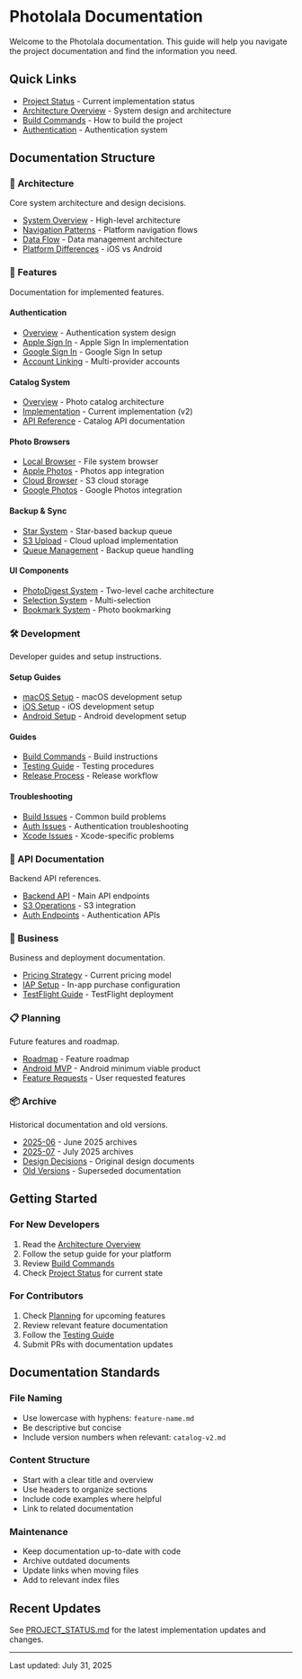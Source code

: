 # Photolala Documentation

Welcome to the Photolala documentation. This guide will help you navigate the project documentation and find the information you need.

## Quick Links

- [Project Status](./PROJECT_STATUS.md) - Current implementation status
- [Architecture Overview](./architecture/overview.md) - System design and architecture
- [Build Commands](./development/build-commands.md) - How to build the project
- [Authentication](./features/authentication/overview.md) - Authentication system

## Documentation Structure

### 📐 Architecture
Core system architecture and design decisions.

- [System Overview](./architecture/overview.md) - High-level architecture
- [Navigation Patterns](./architecture/navigation.md) - Platform navigation flows
- [Data Flow](./architecture/data-flow.md) - Data management architecture
- [Platform Differences](./architecture/platform-differences.md) - iOS vs Android

### 🚀 Features
Documentation for implemented features.

#### Authentication
- [Overview](./features/authentication/overview.md) - Authentication system design
- [Apple Sign In](./features/authentication/apple-signin.md) - Apple Sign In implementation
- [Google Sign In](./features/authentication/google-signin.md) - Google Sign In setup
- [Account Linking](./features/authentication/account-linking.md) - Multi-provider accounts

#### Catalog System
- [Overview](./features/catalog/overview.md) - Photo catalog architecture
- [Implementation](./features/catalog/implementation.md) - Current implementation (v2)
- [API Reference](./features/catalog/api-reference.md) - Catalog API documentation

#### Photo Browsers
- [Local Browser](./features/browsers/local-browser.md) - File system browser
- [Apple Photos](./features/browsers/apple-photos.md) - Photos app integration
- [Cloud Browser](./features/browsers/cloud-browser.md) - S3 cloud storage
- [Google Photos](./features/browsers/google-photos.md) - Google Photos integration

#### Backup & Sync
- [Star System](./features/backup/star-system.md) - Star-based backup queue
- [S3 Upload](./features/backup/s3-upload.md) - Cloud upload implementation
- [Queue Management](./features/backup/queue-management.md) - Backup queue handling

#### UI Components
- [PhotoDigest System](./current/photodigest-system.md) - Two-level cache architecture
- [Selection System](./features/ui-components/selection-system.md) - Multi-selection
- [Bookmark System](./features/ui-components/bookmark-system.md) - Photo bookmarking

### 🛠 Development
Developer guides and setup instructions.

#### Setup Guides
- [macOS Setup](./development/setup/macos.md) - macOS development setup
- [iOS Setup](./development/setup/ios.md) - iOS development setup
- [Android Setup](./development/setup/android.md) - Android development setup

#### Guides
- [Build Commands](./development/build-commands.md) - Build instructions
- [Testing Guide](./development/testing-guide.md) - Testing procedures
- [Release Process](./development/release-process.md) - Release workflow

#### Troubleshooting
- [Build Issues](./development/troubleshooting/build-issues.md) - Common build problems
- [Auth Issues](./development/troubleshooting/auth-issues.md) - Authentication troubleshooting
- [Xcode Issues](./development/troubleshooting/xcode-issues.md) - Xcode-specific problems

### 🔌 API Documentation
Backend API references.

- [Backend API](./api/backend-api.md) - Main API endpoints
- [S3 Operations](./api/s3-operations.md) - S3 integration
- [Auth Endpoints](./api/auth-endpoints.md) - Authentication APIs

### 💼 Business
Business and deployment documentation.

- [Pricing Strategy](./business/pricing-strategy.md) - Current pricing model
- [IAP Setup](./business/iap-setup.md) - In-app purchase configuration
- [TestFlight Guide](./business/testflight-guide.md) - TestFlight deployment

### 📋 Planning
Future features and roadmap.

- [Roadmap](./planning/roadmap.md) - Feature roadmap
- [Android MVP](./planning/android-mvp.md) - Android minimum viable product
- [Feature Requests](./planning/feature-requests/) - User requested features

### 📦 Archive
Historical documentation and old versions.

- [2025-06](./archive/2025-06/) - June 2025 archives
- [2025-07](./archive/2025-07/) - July 2025 archives
- [Design Decisions](./archive/design-decisions/) - Original design documents
- [Old Versions](./archive/old-versions/) - Superseded documentation

## Getting Started

### For New Developers
1. Read the [Architecture Overview](./architecture/overview.md)
2. Follow the setup guide for your platform
3. Review [Build Commands](./development/build-commands.md)
4. Check [Project Status](./PROJECT_STATUS.md) for current state

### For Contributors
1. Check [Planning](./planning/) for upcoming features
2. Review relevant feature documentation
3. Follow the [Testing Guide](./development/testing-guide.md)
4. Submit PRs with documentation updates

## Documentation Standards

### File Naming
- Use lowercase with hyphens: `feature-name.md`
- Be descriptive but concise
- Include version numbers when relevant: `catalog-v2.md`

### Content Structure
- Start with a clear title and overview
- Use headers to organize sections
- Include code examples where helpful
- Link to related documentation

### Maintenance
- Keep documentation up-to-date with code
- Archive outdated documents
- Update links when moving files
- Add to relevant index files

## Recent Updates

See [PROJECT_STATUS.md](./PROJECT_STATUS.md) for the latest implementation updates and changes.

---

Last updated: July 31, 2025